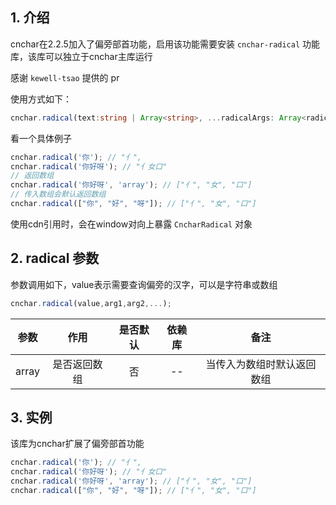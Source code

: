 ## 1. 介绍

cnchar在2.2.5加入了偏旁部首功能，启用该功能需要安装 `cnchar-radical` 功能库，该库可以独立于cnchar主库运行

感谢 `kewell-tsao` 提供的 pr

使用方式如下：

```ts
cnchar.radical(text:string | Array<string>, ...radicalArgs: Array<radicalArg>): string | Array<string>;
```

看一个具体例子

```js
cnchar.radical('你'); // "亻",
cnchar.radical('你好呀'); // "亻女口"
// 返回数组
cnchar.radical('你好呀', 'array'); // ["亻", "女", "口"]
// 传入数组会默认返回数组
cnchar.radical(["你", "好", "呀"]); // ["亻", "女", "口"]
```

使用cdn引用时，会在window对向上暴露 `CncharRadical` 对象

## 2. radical 参数

参数调用如下，value表示需要查询偏旁的汉字，可以是字符串或数组

```js
cnchar.radical(value,arg1,arg2,...);
```

|  参数   |    作用    | 是否默认 |  依赖库   |   备注    |
| :-----: | :----: | :------: | :---: | :---: |
|  array   | 是否返回数组 |    否    | -- |  当传入为数组时默认返回数组  |

## 3. 实例


该库为cnchar扩展了偏旁部首功能

```js
cnchar.radical('你'); // "亻",
cnchar.radical('你好呀'); // "亻女口"
cnchar.radical('你好呀', 'array'); // ["亻", "女", "口"]
cnchar.radical(["你", "好", "呀"]); // ["亻", "女", "口"]
```

